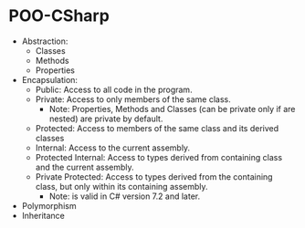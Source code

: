 # POO-CSharp
- Abstraction: 
  - Classes
  - Methods
  - Properties
- Encapsulation: 
  - Public: Access to all code in the program.
  - Private: Access to only members of the same class.
     - Note: Properties, Methods and Classes (can be private only if are nested) are private by default.
  - Protected: Access to members of the same class and its derived classes
  - Internal: Access to the current assembly.
  - Protected Internal: Access to types derived from containing class and the current assembly.
  - Private Protected: Access to types derived from the containing class, but only within its containing assembly.
     - Note: is valid in C# version 7.2 and later.
- Polymorphism
- Inheritance
